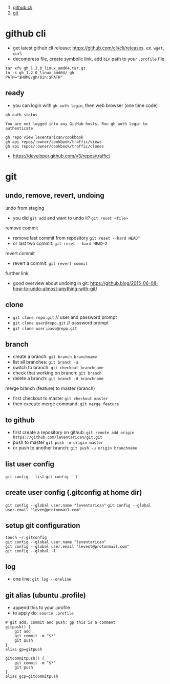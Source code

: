 1. [github cli](#git)
2. [git](#git)

# github cli
* get latest github cli release: https://github.com/cli/cli/releases. ex. `wget`, `curl`
* decompress file, create symbolic link, add `bin` path to your `.profile` file.
```
tar xfv gh_1.2.0_linux_amd64.tar.gz
ln -s gh_1.2.0_linux_amd64/ gh
PATH="$HOME/gh/bin:$PATH"
```

## ready
* you can login with `gh auth login`, then web browser (one time code)
```
gh auth status

You are not logged into any GitHub hosts. Run gh auth login to authenticate
```

```
gh repo view leventarican/cookbook
gh api repos/:owner/cookbook/traffic/views
gh api repos/:owner/cookbook/traffic/clones
```

* https://developer.github.com/v3/repos/traffic/

# git

## undo, remove, revert, undoing

undo from staging
* you did ```git add``` and want to undo it?
`git reset <file>`

remove commit
* remove last commit from repository
`git reset --hard HEAD^`
* or last two commit: `git reset --hard HEAD~2`

revert commit
* revert a commit: `git revert commit`

further link
* good overview about undoing in git: https://github.blog/2015-06-08-how-to-undo-almost-anything-with-git/

## clone
* `git clone repo.git`    // user and password prompt
* `git clone user@repo.git`   // password prompt
* `git clone user:pass@repo.git`

## branch
* create a branch: `git branch branchname`
* list all branches: `git branch -a`
* switch to branch: `git checkout branchname`
* check that working on branch: `git branch`
* delete a branch: `git branch -d branchname`

merge branch (feature) to master (branch)
* first checkout to master `git checkout master`
* then execute merge command: `git merge feature`

## to github
* first create a repository on github: `git remote add origin https://github.com/leventarican/git.git`
* push to master `git push -u origin master`
* or push to another branch: `git push -u origin branchname`

## list user config
`git config --list`
`git config --l`

## create user config (.gitconfig at home dir)
`git config --global user.name "leventarican"`
`git config --global user.email "leven@protonmail.com"`

## setup git configuration
```
touch ~/.gitconfig
git config --global user.name "leventarican"
git config --global user.email "levent@protonmail.com"
git config --global -l 
```

## log
* one line: `git log --oneline` 

## git alias (ubuntu .profile)
* append this to your .profile
* to apply do: `source .profile`
```
# git add, commit and push: gp this is a comment
gitpush() {
    git add .
    git commit -m "$*"
    git push
}
alias gp=gitpush

gitcommitpush() {
    git commit -m "$*"
    git push
}
alias gcp=gitcommitpush
```
